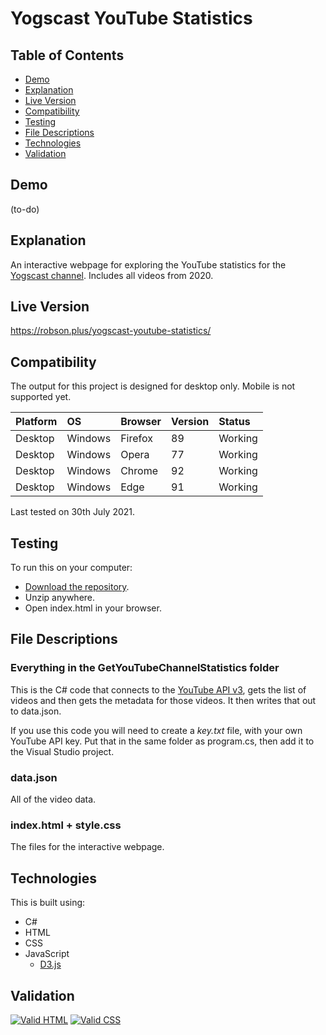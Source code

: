 # Yogscast YouTube Statistics

## Table of Contents

 * [Demo](#demo)
 * [Explanation](#explanation)
 * [Live Version](#live-version)
 * [Compatibility](#compatibility)
 * [Testing](#testing) 
 * [File Descriptions](#file-descriptions)
 * [Technologies](#technologies)
 * [Validation](#validation)

## Demo

(to-do)

## Explanation
An interactive webpage for exploring the YouTube statistics for the <a href="https://www.youtube.com/channel/UCH-_hzb2ILSCo9ftVSnrCIQ">Yogscast channel</a>. Includes all videos from 2020.

## Live Version

https://robson.plus/yogscast-youtube-statistics/

## Compatibility

The output for this project is designed for desktop only. Mobile is not supported yet.

| Platform | OS      | Browser          | Version | Status  |
| :------- | :------ | :--------------- | :------ | :------ |
| Desktop  | Windows | Firefox          | 89      | Working |
| Desktop  | Windows | Opera            | 77      | Working |
| Desktop  | Windows | Chrome           | 92      | Working |
| Desktop  | Windows | Edge             | 91      | Working |

Last tested on 30th July 2021.

## Testing

To run this on your computer:
 * [Download the repository](https://github.com/Robson/Yogscast-YouTube-Statistics/archive/master.zip).
 * Unzip anywhere.
 * Open index.html in your browser.

## File Descriptions

### Everything in the GetYouTubeChannelStatistics folder
This is the C# code that connects to the <a href="https://developers.google.com/youtube/v3/getting-started">YouTube API v3</a>, gets the list of videos and then gets the metadata for those videos. It then writes that out to data.json.

If you use this code you will need to create a *key.txt* file, with your own YouTube API key. Put that in the same folder as program.cs, then add it to the Visual Studio project.

### data.json
All of the video data.

### index.html + style.css
The files for the interactive webpage.

## Technologies

This is built using:
 * C#
 * HTML
 * CSS
 * JavaScript
   * <a href="https://github.com/d3/d3">D3.js</a>

## Validation

<a href="https://validator.w3.org/nu/?doc=https%3A%2F%2Frobson.plus%2Fyogscast-youtube-statistics%2F"><img src="https://www.w3.org/Icons/valid-html401-blue" alt="Valid HTML" /></a>
<a href="http://jigsaw.w3.org/css-validator/validator?uri=https%3A%2F%2Frobson.plus%2Fyogscast-youtube-statistics%2Fstyle.css&profile=css3svg&usermedium=all&warning=1"><img src="https://jigsaw.w3.org/css-validator/images/vcss-blue" alt="Valid CSS" /></a>   
